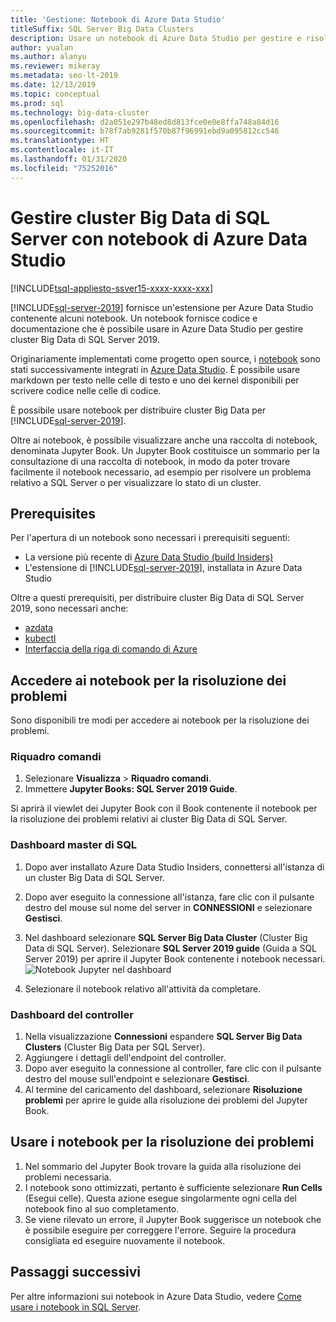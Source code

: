 ```yaml
---
title: 'Gestione: Notebook di Azure Data Studio'
titleSuffix: SQL Server Big Data Clusters
description: Usare un notebook di Azure Data Studio per gestire e risolvere problemi relativi a un cluster Big Data.
author: yualan
ms.author: alanyu
ms.reviewer: mikeray
ms.metadata: seo-lt-2019
ms.date: 12/13/2019
ms.topic: conceptual
ms.prod: sql
ms.technology: big-data-cluster
ms.openlocfilehash: d2a051e297b48ed8d813fce0e0e8ffa748a84d16
ms.sourcegitcommit: b78f7ab9281f570b87f96991ebd9a095812cc546
ms.translationtype: HT
ms.contentlocale: it-IT
ms.lasthandoff: 01/31/2020
ms.locfileid: "75252016"
---
```

# <a name="manage-sql-server-big-data-clusters-with-azure-data-studio-notebooks"></a>Gestire cluster Big Data di SQL Server con notebook di Azure Data Studio

[!INCLUDE[tsql-appliesto-ssver15-xxxx-xxxx-xxx](../includes/tsql-appliesto-ssver15-xxxx-xxxx-xxx.md)]

[!INCLUDE[sql-server-2019](../includes/sssqlv15-md.md)] fornisce un'estensione per Azure Data Studio contenente alcuni notebook. Un notebook fornisce codice e documentazione che è possibile usare in Azure Data Studio per gestire cluster Big Data di SQL Server 2019.

Originariamente implementati come progetto open source, i [notebook](notebooks-guidance.md) sono stati successivamente integrati in [Azure Data Studio](https://docs.microsoft.com/sql/azure-data-studio/download). È possibile usare markdown per testo nelle celle di testo e uno dei kernel disponibili per scrivere codice nelle celle di codice.

È possibile usare notebook per distribuire cluster Big Data per [!INCLUDE[sql-server-2019](../includes/sssqlv15-md.md)].

Oltre ai notebook, è possibile visualizzare anche una raccolta di notebook, denominata Jupyter Book. Un Jupyter Book costituisce un sommario per la consultazione di una raccolta di notebook, in modo da poter trovare facilmente il notebook necessario, ad esempio per risolvere un problema relativo a SQL Server o per visualizzare lo stato di un cluster.

## <a name="prerequisites"></a>Prerequisites

Per l'apertura di un notebook sono necessari i prerequisiti seguenti:

* La versione più recente di [Azure Data Studio (build Insiders)](https://aka.ms/azuredatastudio-rc)
* L'estensione di [!INCLUDE[sql-server-2019](../includes/sssqlv15-md.md)], installata in Azure Data Studio

Oltre a questi prerequisiti, per distribuire cluster Big Data di SQL Server 2019, sono necessari anche:

* [azdata](deploy-install-azdata.md)
* [kubectl](https://kubernetes.io/docs/tasks/tools/install-kubectl/#install-kubectl-binary-using-native-package-management)
* [Interfaccia della riga di comando di Azure](/cli/azure/install-azure-cli)

## <a name="access-troubleshooting-notebooks"></a>Accedere ai notebook per la risoluzione dei problemi
Sono disponibili tre modi per accedere ai notebook per la risoluzione dei problemi.

### <a name="command-palette"></a>Riquadro comandi
1. Selezionare **Visualizza** > **Riquadro comandi**.
2. Immettere **Jupyter Books: SQL Server 2019 Guide**.

Si aprirà il viewlet dei Jupyter Book con il Book contenente il notebook per la risoluzione dei problemi relativi ai cluster Big Data di SQL Server.

### <a name="sql-master-dashboard"></a>Dashboard master di SQL
1. Dopo aver installato Azure Data Studio Insiders, connettersi all'istanza di un cluster Big Data di SQL Server.
2. Dopo aver eseguito la connessione all'istanza, fare clic con il pulsante destro del mouse sul nome del server in **CONNESSIONI** e selezionare **Gestisci**.
3. Nel dashboard selezionare **SQL Server Big Data Cluster** (Cluster Big Data di SQL Server). Selezionare **SQL Server 2019 guide** (Guida a SQL Server 2019) per aprire il Jupyter Book contenente i notebook necessari.
    ![Notebook Jupyter nel dashboard](media/manage-notebooks/jupyter-book-button.png)

1. Selezionare il notebook relativo all'attività da completare.

### <a name="controller-dashboard"></a>Dashboard del controller
1. Nella visualizzazione **Connessioni** espandere **SQL Server Big Data Clusters** (Cluster Big Data per SQL Server).
2. Aggiungere i dettagli dell'endpoint del controller.
3. Dopo aver eseguito la connessione al controller, fare clic con il pulsante destro del mouse sull'endpoint e selezionare **Gestisci**.
4. Al termine del caricamento del dashboard, selezionare **Risoluzione problemi** per aprire le guide alla risoluzione dei problemi del Jupyter Book.

## <a name="use-troubleshooting-notebooks"></a>Usare i notebook per la risoluzione dei problemi
1. Nel sommario del Jupyter Book trovare la guida alla risoluzione dei problemi necessaria.
1. I notebook sono ottimizzati, pertanto è sufficiente selezionare **Run Cells** (Esegui celle). Questa azione esegue singolarmente ogni cella del notebook fino al suo completamento.
1. Se viene rilevato un errore, il Jupyter Book suggerisce un notebook che è possibile eseguire per correggere l'errore. Seguire la procedura consigliata ed eseguire nuovamente il notebook.

## <a name="next-steps"></a>Passaggi successivi
Per altre informazioni sui notebook in Azure Data Studio, vedere [Come usare i notebook in SQL Server](notebooks-guidance.md).
